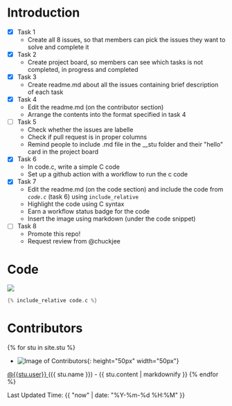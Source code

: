 # Introduction
- [x] Task 1
  * Create all 8 issues, so that members can pick the issues they want to solve and complete it
- [x] Task 2
  * Create project board, so members can see which tasks is not completed, in progress and completed
- [x] Task 3
  * Create readme.md about all the issues containing brief description of each task
- [x] Task 4
  * Edit the readme.md (on the contributor section)
  * Arrange the contents into the format specified in task 4
- [ ] Task 5
  * Check whether the issues are labelle
  * Check if pull request is in proper columns
  * Remind people to include .md file in the __stu folder and their "hello" card in the project board
- [x] Task 6
  * In code.c, write a simple C code
  * Set up a github action with a workflow to run the c code
- [x] Task 7
  * Edit the readme.md (on the code section) and include the code from *`code.c`* (task 6) using `include_relative`
  * Highlight the code using C syntax 
  * Earn a workflow status badge for the code
  * Insert the image using markdown (under the code snippet)
- [ ] Task 8
  * Promote this repo! 
  * Request review from @chuckjee

# Code
![](https://github.com/csci3251-2021/project-team-f/workflows/C/C++CI/badge.svg)
```c
{% include_relative code.c %}
```


# Contributors
{% for stu in site.stu %}    
- ![Image of Contributors]({{stu.image}}){: height="50px" width="50px"}
<a href="http://github.com/{{stu.user}}">
@{{stu.user}}
</a>
({{ stu.name }})
  - {{ stu.content | markdownify }}
{% endfor %}

Last Updated Time: {{ "now" | date: "%Y-%m-%d %H:%M" }}
